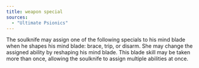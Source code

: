 ```yaml
---
title: weapon special
sources:
  - "Ultimate Psionics"
---
```


The soulknife may assign one of the following specials to his mind blade when he shapes his mind blade: brace, trip, or disarm. She may change the assigned ability by reshaping his mind blade. This blade skill may be taken more than once, allowing the soulknife to assign multiple abilities at once.
